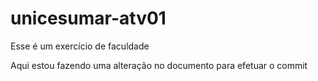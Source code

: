 # unicesumar-atv01
Esse é um exercício de faculdade

Aqui estou fazendo uma alteração no documento para efetuar o commit
